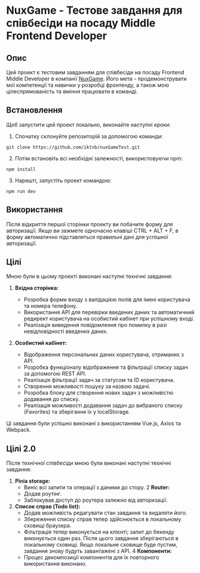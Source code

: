 # NuxGame - Тестове завдання для співбесіди на посаду Middle Frontend  Developer

## Опис

Цей проект є тестовим завданням для співбесіди на посаду Frontend Middle Developer в компанії [NuxGame](https://nuxgame.com/). Його мета - продемонструвати мої компетенції та навички у розробці фронтенду, а також мою цілеспрямованість та вміння працювати в команді.

## Встановлення

Щоб запустити цей проект локально, виконайте наступні кроки:

1. Спочатку склонуйте репозиторій за допомогою команди:

```
git clone https://github.com/iktnb/nuxGameTest.git
```

2. Потім встановіть всі необхідні залежності, використовуючи npm:

```
npm install
```

3. Нарешті, запустіть проект командою:

```
npm run dev
```

## Використання

Після відкриття першої сторінки проекту ви побачите форму для авторизації. Якщо ви зажмете одночасно клавіші CTRL + ALT + F, в форму автоматично підставляться правильні дані для успішної авторизації.

## Цілі

Мною були в цьому проекті виконані наступні технічні завдання:

1. **Вхідна сторінка:**
   - Розробка форми входу з валідацією полів для імені користувача та номера телефону.
   - Використання API для перевірки введених даних та автоматичний редирект користувача на особистий кабінет при успішному вході.
   - Реалізація виведення повідомлення про помилку в разі невідповідності введених даних.

2. **Особистий кабінет:**
   - Відображення персональних даних користувача, отриманих з API.
   - Розробка функціоналу відображення та фільтрації списку задач за допомогою REST API.
   - Реалізація фільтрації задач за статусом та ID користувача.
   - Створення можливості пошуку за назвою задачі.
   - Розробка блоку для створення нових задач з можливістю додавання до списку.
   - Реалізація можливості додавання задач до вибраного списку (Favorites) та зберігання їх у localStorage.

Ці завдання були успішно виконані з використанням Vue.js, Axios та Webpack.

## Цілі 2.0

Після технічної співбесіди мною були виконані наступні технічні завдання:

1. **Pinia storage:**
   - Виніс всі запити та операції з даними до стору.
2 **Router:**
   - Додав роутінг.
   - Заблокував доступ до роутера залежно від авторизації.
3. **Список справ (Todo list):**
   - Додав можливість редагувати стан завдання та видаляти його.
   - Збереження списку справ тепер здійснюється в локальному сховищі браузера.
   - Фільтрація тепер виконується на клієнті; запит до бекенду виконується один раз. Після цього завдання зберігаються в локальному сховищі. Якщо локальне сховище буде пустим, завдання знову будуть завантажені з API.
4 **Компоненти:**
    - Процес декомпозиції компонентів для їх повторного використання виконано.
